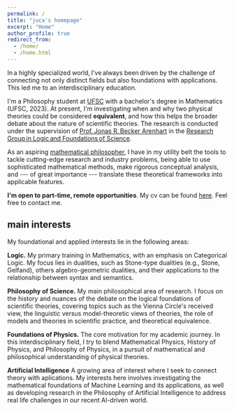 ```yaml
---
permalink: /
title: "juca's homepage"
excerpt: "Home"
author_profile: true
redirect_from: 
  - /home/
  - /home.html
---
```


In a highly specialized world, I've always been driven by the challenge of connecting not only distinct fields but also foundations with applications. This led me to an interdisciplinary education. 

I'm a Philosophy student at [UFSC](https://ufsc.br/) with a bachelor's degree in Mathematics (UFSC, 2023). At present, I'm investigating when and why two physical theories could be considered **equivalent**, and how this helps the broader debate about the nature of scientific theories. The research is conducted under the supervision of [Prof. Jonas R. Becker Arenhart](https://scholar.google.com/citations?user=INalU8cAAAAJ&hl=pt-BR) in the [Research Group in Logic and Foundations of Science](https://sites.google.com/view/logicandfoundationsofscience/home?authuser=0).

As an aspiring [mathematical philosopher](https://onlinelibrary.wiley.com/doi/abs/10.1111/meta.12029), I have in my utility belt the tools to tackle cutting-edge research and industry problems, being able to use sophisticated mathematical methods, make rigorous conceptual analysis, and --- of great importance --- translate these theoretical frameworks into applicable features.

**I'm open to part-time, remote opportunities**. My cv can be found [here](https://jucazyn.github.io/cv/). Feel free to contact me.

## main interests

My foundational and applied interests lie in the following areas:

**Logic.** My primary training in Mathematics, with an emphasis on Categorical Logic. My focus lies in dualities, such as Stone-type dualities (e.g., Stone, Gelfand), others algebro-geometric dualities, and their applications to the relationship between syntax and semantics.

**Philosophy of Science.** My main philosophical area of research. I focus on the history and nuances of the debate on the logical foundations of scientific theories, covering topics such as the Vienna Circle's received view, the linguistic versus model-theoretic views of theories, the role of models and theories in scientific practice, and theoretical equivalence.

**Foundations of Physics.** The core motivation for my academic journey. In this interdisciplinary field, I try to blend Mathematical Physics, History of Physics, and Philosophy of Physics, in a pursuit of mathematical and philosophical understanding of physical theories.

**Artificial Intelligence** A growing area of interest where I seek to connect theory with aplications. My interests here involves investigating the mathematical foundations of Machine Learning and its applications, as well as developing research in the Philosophy of Artificial Intelligence to address real life challenges in our recent AI-driven world.
